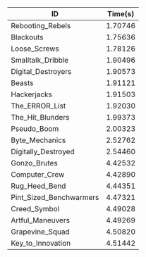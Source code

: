 |ID|Time(s)|
|-|-|
|Rebooting_Rebels|1.70746|
|Blackouts|1.75636|
|Loose_Screws|1.78126|
|Smalltalk_Dribble|1.90496|
|Digital_Destroyers|1.90573|
|Beasts|1.91121|
|Hackerjacks|1.91503|
|The_ERROR_List|1.92030|
|The_Hit_Blunders|1.99373|
|Pseudo_Boom|2.00323|
|Byte_Mechanics|2.52762|
|Digitally_Destroyed|2.54460|
|Gonzo_Brutes|4.42532|
|Computer_Crew|4.42890|
|Rug_Heed_Bend|4.44351|
|Pint_Sized_Benchwarmers|4.47321|
|Creed_Symbol|4.49028|
|Artful_Maneuvers|4.49269|
|Grapevine_Squad|4.50820|
|Key_to_Innovation|4.51442|
